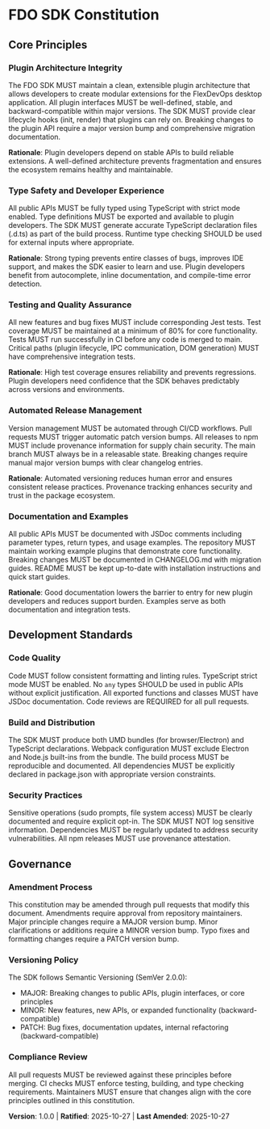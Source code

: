 # FDO SDK Constitution

## Core Principles

### Plugin Architecture Integrity

The FDO SDK MUST maintain a clean, extensible plugin architecture that allows developers to create modular extensions for the FlexDevOps desktop application. All plugin interfaces MUST be well-defined, stable, and backward-compatible within major versions. The SDK MUST provide clear lifecycle hooks (init, render) that plugins can rely on. Breaking changes to the plugin API require a major version bump and comprehensive migration documentation.

**Rationale**: Plugin developers depend on stable APIs to build reliable extensions. A well-defined architecture prevents fragmentation and ensures the ecosystem remains healthy and maintainable.

### Type Safety and Developer Experience

All public APIs MUST be fully typed using TypeScript with strict mode enabled. Type definitions MUST be exported and available to plugin developers. The SDK MUST generate accurate TypeScript declaration files (.d.ts) as part of the build process. Runtime type checking SHOULD be used for external inputs where appropriate.

**Rationale**: Strong typing prevents entire classes of bugs, improves IDE support, and makes the SDK easier to learn and use. Plugin developers benefit from autocomplete, inline documentation, and compile-time error detection.

### Testing and Quality Assurance

All new features and bug fixes MUST include corresponding Jest tests. Test coverage MUST be maintained at a minimum of 80% for core functionality. Tests MUST run successfully in CI before any code is merged to main. Critical paths (plugin lifecycle, IPC communication, DOM generation) MUST have comprehensive integration tests.

**Rationale**: High test coverage ensures reliability and prevents regressions. Plugin developers need confidence that the SDK behaves predictably across versions and environments.

### Automated Release Management

Version management MUST be automated through CI/CD workflows. Pull requests MUST trigger automatic patch version bumps. All releases to npm MUST include provenance information for supply chain security. The main branch MUST always be in a releasable state. Breaking changes require manual major version bumps with clear changelog entries.

**Rationale**: Automated versioning reduces human error and ensures consistent release practices. Provenance tracking enhances security and trust in the package ecosystem.

### Documentation and Examples

All public APIs MUST be documented with JSDoc comments including parameter types, return types, and usage examples. The repository MUST maintain working example plugins that demonstrate core functionality. Breaking changes MUST be documented in CHANGELOG.md with migration guides. README MUST be kept up-to-date with installation instructions and quick start guides.

**Rationale**: Good documentation lowers the barrier to entry for new plugin developers and reduces support burden. Examples serve as both documentation and integration tests.

## Development Standards

### Code Quality

Code MUST follow consistent formatting and linting rules. TypeScript strict mode MUST be enabled. No `any` types SHOULD be used in public APIs without explicit justification. All exported functions and classes MUST have JSDoc documentation. Code reviews are REQUIRED for all pull requests.

### Build and Distribution

The SDK MUST produce both UMD bundles (for browser/Electron) and TypeScript declarations. Webpack configuration MUST exclude Electron and Node.js built-ins from the bundle. The build process MUST be reproducible and documented. All dependencies MUST be explicitly declared in package.json with appropriate version constraints.

### Security Practices

Sensitive operations (sudo prompts, file system access) MUST be clearly documented and require explicit opt-in. The SDK MUST NOT log sensitive information. Dependencies MUST be regularly updated to address security vulnerabilities. All npm releases MUST use provenance attestation.

## Governance

### Amendment Process

This constitution may be amended through pull requests that modify this document. Amendments require approval from repository maintainers. Major principle changes require a MAJOR version bump. Minor clarifications or additions require a MINOR version bump. Typo fixes and formatting changes require a PATCH version bump.

### Versioning Policy

The SDK follows Semantic Versioning (SemVer 2.0.0):
- MAJOR: Breaking changes to public APIs, plugin interfaces, or core principles
- MINOR: New features, new APIs, or expanded functionality (backward-compatible)
- PATCH: Bug fixes, documentation updates, internal refactoring (backward-compatible)

### Compliance Review

All pull requests MUST be reviewed against these principles before merging. CI checks MUST enforce testing, building, and type checking requirements. Maintainers MUST ensure that changes align with the core principles outlined in this constitution.

**Version**: 1.0.0 | **Ratified**: 2025-10-27 | **Last Amended**: 2025-10-27
